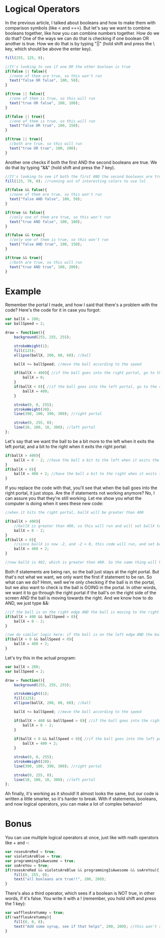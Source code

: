 # Logical Operators
In the previous article, I talked about booleans and how to make them with comparison symbols (like < and ===). But let's say we want to combine booleans together, like how you can combine numbers together. How do we do that? One of the ways we can do that is checking if one boolean OR another is true. How we do that is by typing "||" (hold shift and press the \ key, which should be above the enter key).
```js
fill(255, 125, 0);

//It's looking to see if one OR the other boolean is true
if(false || false){
  //none of them are true, so this won't run
  text("false OR false", 100, 50);
}

if(true || false){
  //one of them is true, so this will run
  text("true OR false", 100, 100);
}

if(false || true){
  //one of them is true, so this will run
  text("false OR true", 100, 150);
}

if(true || true){
  //both are true, so this will run
  text("true OR true", 100, 200);
}
```
Another one checks if both the first AND the second booleans are true. We do that by typing "&&" (hold shift and press the 7 key).
```js
//It's looking to see if both the first AND the second booleans are true
fill(125, 70, 0); //running out of interesting colors to use lol

if(false && false){
  //none of them are true, so this won't run
  text("false AND false", 100, 50);
}

if(true && false){
  //only one of them are true, so this won't run
  text("true AND false", 100, 100);
}

if(false && true){
  //only one of them is true, so this won't run
  text("false AND true", 100, 150);
}

if(true && true){
  //both are true, so this will run
  text("true AND true", 100, 200);
}
```

# Example
Remember the portal I made, and how I said that there's a problem with the code? Here's the code for it in case you forgot:
```js
var ballX = 200;
var ballSpeed = 2;

draw = function(){
    background(255, 255, 255);

    strokeWeight(1);
    fill(125);
    ellipse(ballX, 200, 60, 60); //ball

    ballX += ballSpeed; //move the ball according to the speed

    if(ballX > 400){ //if the ball goes into the right portal, go to the left portal
        ballX = 0;
    }
    if(ballX < 0){ //if the ball goes into the left portal, go to the right portal
        ballX = 400;
    }

    stroke(0, 0, 255);
    strokeWeight(20);
    line(390, 100, 390, 300); //right portal

    stroke(0, 255, 0);
    line(10, 100, 10, 300); //left portal
};
```
Let's say that we want the ball to be a bit more to the left when it exits the left portal, and a bit to the right when it exits the right portal:
```js
if(ballX > 400){
    ballX = 0 - 2; //have the ball a bit to the left when it exits the left portal
}
if(ballX < 0){
    ballX = 400 + 2; //have the ball a bit to the right when it exits the right portal
}
```
If you replace the code with that, you'll see that when the ball goes into the right portal, it just stops. Are the if statements not working anymore? No, I can assure you that they're still working. Let me show you what the computer is doing when it sees these new code:
```js
//when it hits the right portal, ballX will be greater than 400

if(ballX > 400){
    //ballX is greater than 400, so this will run and will set ballX to be 0 - 2, which is -2.
    ballX = 0 - 2;
}
if(ballX < 0){
    //since ballX is now -2, and -2 < 0, this code will run, and set ballX to be 400 + 2, which is 402.
    ballX = 400 + 2;
}

//now ballX is 402, which is greater than 400. So the same thing will happen the next frame.
```
Both if statements are being ran, so the ball just stays at the right portal. But that's not what we want, we only want the first if statement to be ran. So what can we do? Hmm, well we're only checking if the ball is in the portal, but we also want to check is the ball is GOING in the portal. In other words, we want it to go through the right portal if the ball's on the right side of the screen AND the ball is moving towards the right. And we know how to do AND, we just type &&:
```js
//if the ball is on the right edge AND the ball is moving to the right
if(ballX > 400 && ballSpeed > 0){
    ballX = 0 - 2;
}

//we do similar logic here: if the ball is on the left edge AND the ball is moving to the left
if(ballX < 0 && ballSpeed < 0){
    ballX = 400 + 2;
}
```
Let's try this in the actual program:
```js
var ballX = 200;
var ballSpeed = 2;

draw = function(){
    background(255, 255, 255);

    strokeWeight(1);
    fill(125);
    ellipse(ballX, 200, 60, 60); //ball

    ballX += ballSpeed; //move the ball according to the speed

    if(ballX > 400 && ballSpeed > 0){ //if the ball goes into the right portal
        ballX = 0 - 2;
    }
    
    if(ballX < 0 && ballSpeed < 0){ //if the ball goes into the left portal
        ballX = 400 + 2;
    }

    stroke(0, 0, 255);
    strokeWeight(20);
    line(390, 100, 390, 300); //right portal

    stroke(0, 255, 0);
    line(10, 100, 10, 300); //left portal
};
```
Ah finally, it's working as it should! It almost looks the same, but our code is written a little smarter, so it's harder to break. With if statements, booleans, and now logical operators, you can make a lot of complex behavior!

# Bonus
You can use multiple logical operators at once, just like with math operators like + and -:
```js
var rosesAreRed = true;
var violetsAreBlue = true;
var programmingIsAwesome = true;
var soAreYou = true;
if(rosesAreRed && violetsAreBlue && programmingIsAwesome && soAreYou){
    fill(0, 255, 0);
    text("all booleans are true!!", 200, 200);
}
```
There's also a third operator, which sees if a boolean is NOT true, in other words, if it's false. You write it with a ! (remember, you hold shift and press the 1 key):
```js
var wafflesAreYummy = true;
if(!wafflesAreYummy){
    fill(0, 0, 0);
    text("Add some syrup, see if that helps", 200, 200); //this won't run, because it's seeing if waffles are NOT yummy
}
```
